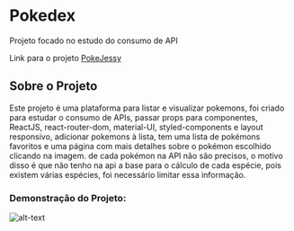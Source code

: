 # Pokedex

Projeto focado no estudo do consumo de API

Link para o projeto [PokeJessy](https://jessicadsl.github.io/pokeproject/)


## Sobre o Projeto

Este projeto é uma plataforma para listar e visualizar pokemons, foi criado para estudar o consumo de APIs, passar props para componentes, ReactJS, react-router-dom, material-UI, styled-components e layout responsivo, adicionar pokemons à lista, tem uma lista de pokémons favoritos e uma página com mais detalhes sobre o pokémon escolhido clicando na imagem. de cada pokémon na API não são precisos, o motivo disso é que não tenho na api a base para o cálculo de cada espécie, pois existem várias espécies, foi necessário limitar essa informação.


### Demonstração do Projeto:

![alt-text](https://media.giphy.com/media/VF54I9j5JMOur9SNjj/giphy.gif)

